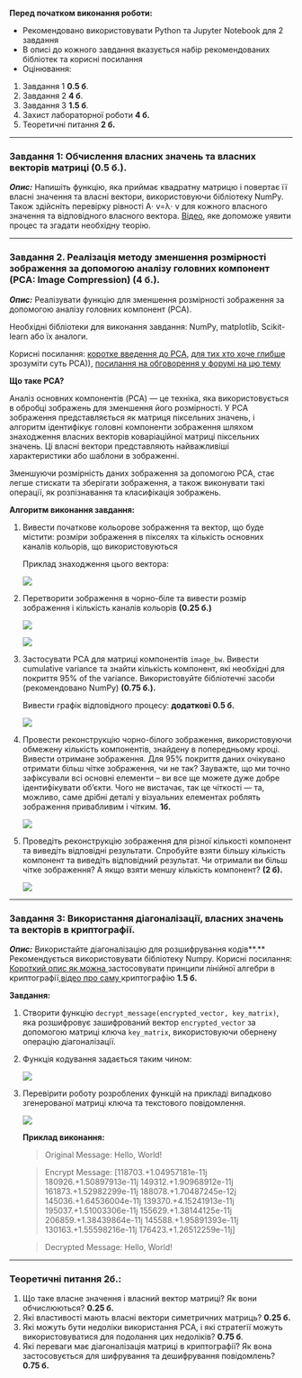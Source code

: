﻿**Перед початком виконання роботи:**

- Рекомендовано використовувати Python та Jupyter Notebook для 2 завдання
- В описі до кожного завдання вказується набір рекомендованих бібліотек та корисні посилання
- Оцінювання:
1. Завдання 1 **0.5 б**.
2. Завдання 2 **4 б**.
3. Завдання 3 **1.5 б**.
4. Захист лабораторної роботи **4 б.**
5. Теоретичні питання **2 б.**

----------------------------

### Завдання 1: Обчислення власних значень та власних векторів матриці (0.5 б.).

***Опис:*** Напишіть функцію, яка приймає квадратну матрицю і повертає її власні значення та власні вектори, використовуючи бібліотеку NumPy. Також здійсніть перевірку рівності A⋅ v=λ⋅ v для кожного власного значення та відповідного власного вектора. [Відео](https://www.youtube.com/watch?v=PFDu9oVAE-g&t=806s), яке допоможе уявити процес та згадати необхідну теорію.

----------------------------

### Завдання 2. Реалізація методу зменшення розмірності зображення за допомогою аналізу головних компонент (PCA: Image Compression) (4 б.).

***Опис:*** Реалізувати функцію для зменшення розмірності зображення за допомогою аналізу головних компонент (PCA).

Необхідні бібліотеки для виконання завдання: NumPy, matplotlib, Scikit-learn або їх аналоги.

Корисні посилання: [коротке введення до PCA](https://www.youtube.com/watch?v=HMOI_lkzW08), [для тих хто хоче глибше ](https://www.youtube.com/watch?v=5v4CozbY1_0)зрозуміти суть PCA)), [посилання на обговорення у форумі на цю тему](https://www.quora.com/How-does-principal-component-analysis-work-in-image-processing)

**Що таке PCA?**

Аналіз основних компонентів (PCA) — це техніка, яка використовується в обробці зображень для зменшення його розмірності. У PCA зображення представляється як матриця піксельних значень, і алгоритм ідентифікує головні компоненти зображення шляхом знаходження власних векторів коваріаційної матриці піксельних значень. Ці власні вектори представляють найважливіші характеристики або шаблони в зображенні.

Зменшуючи розмірність даних зображення за допомогою PCA, стає легше стискати та зберігати зображення, а також виконувати такі операції, як розпізнавання та класифікація зображень.

**Алгоритм виконання завдання:**

1. Вивести початкове кольорове зображення та вектор, що буде містити: розміри зображення в пікселях та кількість основних каналів кольорів, що використовуються

   Приклад знаходження цього вектора:

   ![](images/Aspose.Words.4235097d-5c67-4d8a-90d1-8650e0cf49c8.001.png)

2. Перетворити зображення в чорно-біле та вивести розмір зображення і кількість каналів кольорів **(0.25 б.)**

   ![](images/Aspose.Words.4235097d-5c67-4d8a-90d1-8650e0cf49c8.002.png)

   ![](images/Aspose.Words.4235097d-5c67-4d8a-90d1-8650e0cf49c8.003.jpeg)

3. Застосувати PCA для матриці компонентів `image_bw`. Вивести cumulative variance та знайти кількість компонент, які необхідні для покриття 95% of the variance. Використовуйте бібліотечні засоби (рекомендовано NumPy) **(0.75 б.).**

   Вивести графік відповідного процесу: **додаткові 0.5 б.**

   ![](images/Aspose.Words.4235097d-5c67-4d8a-90d1-8650e0cf49c8.004.jpeg)

4. Провести реконструкцію чорно-білого зображення, використовуючи обмежену кількість компонентів, знайдену в попередньому кроці. Вивести отримане зображення. Для 95% покриття даних очікувано отримати більш чітке зображення, чи не так? Зауважте, що ми точно зафіксували всі основні елементи – ви все ще можете дуже добре ідентифікувати об’єкти. Чого не вистачає, так це чіткості — та, можливо, саме дрібні деталі у візуальних елементах роблять зображення привабливим і чітким. **1б.**

   ![](images/Aspose.Words.4235097d-5c67-4d8a-90d1-8650e0cf49c8.005.jpeg)

5. Проведіть реконструкцію зображення для різної кількості компонент та виведіть відповідні результати. Спробуйте взяти більшу кількість компонент та виведіть відповідний результат. Чи отримали ви більш чітке зображення? А якщо взяти меншу кількість компонент? **(2 б).**
   
   ![](images/Aspose.Words.4235097d-5c67-4d8a-90d1-8650e0cf49c8.006.jpeg)

----------------------------------

### Завдання 3: Використання діагоналізації, власних значень та векторів в криптографії.

***Опис:*** Використайте діагоналізацію для розшифрування кодів**.** Рекомендується використовувати бібліотеку Numpy. Корисні посилання: [Короткий опис як можна ](https://www.youtube.com/watch?v=S_2MV3ncHj0)застосовувати принципи лінійної алгебри в криптографії,[відео про саму ](https://www.youtube.com/watch?v=-yFZGF8FHSg)криптографію **1.5 б.**

**Завдання:**

1. Створити функцію `decrypt_message(encrypted_vector, key_matrix)`, яка розшифровує зашифрований вектор `encrypted_vector` за допомогою матриці ключа `key_matrix`, використовуючи обернену операцію діагоналізації.
2. Функція кодування задається таким чином:

   ![](images/Aspose.Words.4235097d-5c67-4d8a-90d1-8650e0cf49c8.007.png)

3. Перевірити роботу розроблених функцій на прикладі випадково згенерованої матриці ключа та текстового повідомлення.

   ![](images/Aspose.Words.4235097d-5c67-4d8a-90d1-8650e0cf49c8.008.png)

   **Приклад виконання:**

   > Original Message: Hello, World!

   > Encrypt Message: [118703.+1.04957181e-11j 180926.+1.50897913e-11j 149312.+1.90968912e-11j 161873\.+1.52982299e-11j 188078.+1.70487245e-12j 145036.+1.64536004e-11j 139370.+4.15241913e-11j 195037.+1.51003306e-11j 155629.+1.38144125e-11j 206859.+1.38439864e-11j 145588.+1.95891393e-11j 130163.+1.55598216e-11j 176423.+1.26512259e-11j]

   > Decrypted Message: Hello, World!

-----------------------------------

### Теоретичні питання 2б.:

1. Що таке власне значення і власний вектор матриці? Як вони обчислюються? **0.25 б.**
2. Які властивості мають власні вектори симетричних матриць? **0.25 б.**
3. Які можуть бути недоліки використання PCA, і які стратегії можуть використовуватися для подолання цих недоліків? **0.75 б**.
4. Які переваги має діагоналізація матриці в криптографії? Як вона застосовується для шифрування та дешифрування повідомлень? **0.75 б.**